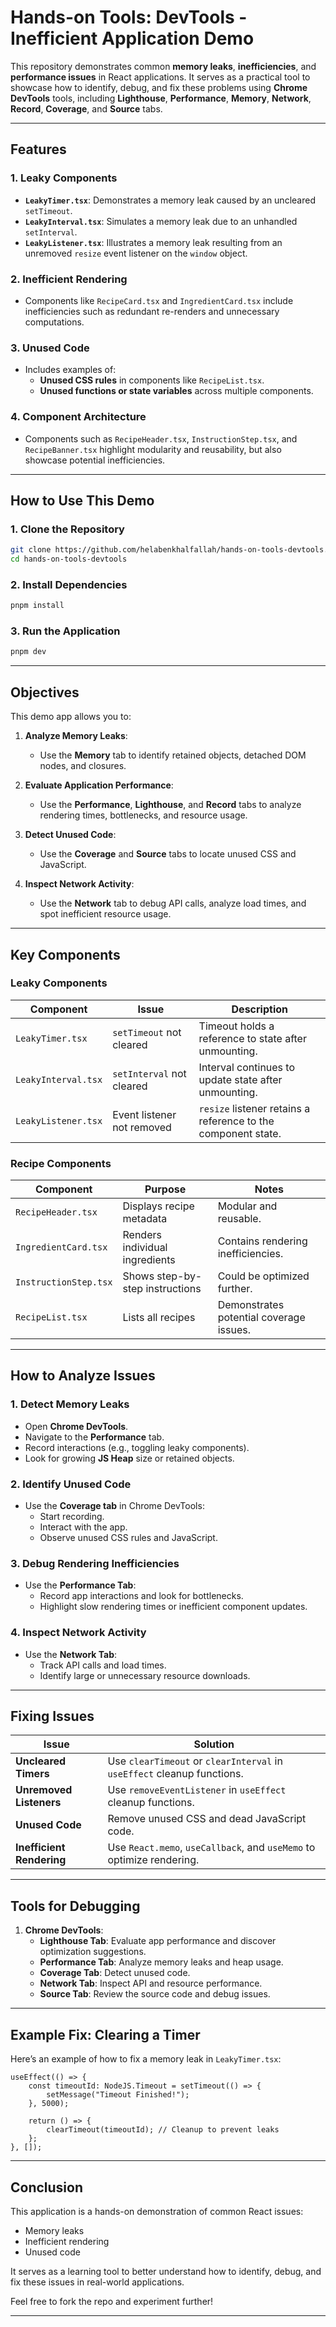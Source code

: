 
# Hands-on Tools: DevTools - Inefficient Application Demo

This repository demonstrates common **memory leaks**, **inefficiencies**, and **performance issues** in React applications. It serves as a practical tool to showcase how to identify, debug, and fix these problems using **Chrome DevTools** tools, including **Lighthouse**, **Performance**, **Memory**, **Network**, **Record**, **Coverage**, and **Source** tabs.

---

## Features

### 1. **Leaky Components**
- **`LeakyTimer.tsx`**: Demonstrates a memory leak caused by an uncleared `setTimeout`.
- **`LeakyInterval.tsx`**: Simulates a memory leak due to an unhandled `setInterval`.
- **`LeakyListener.tsx`**: Illustrates a memory leak resulting from an unremoved `resize` event listener on the `window` object.

### 2. **Inefficient Rendering**
- Components like `RecipeCard.tsx` and `IngredientCard.tsx` include inefficiencies such as redundant re-renders and unnecessary computations.

### 3. **Unused Code**
- Includes examples of:
    - **Unused CSS rules** in components like `RecipeList.tsx`.
    - **Unused functions or state variables** across multiple components.

### 4. **Component Architecture**
- Components such as `RecipeHeader.tsx`, `InstructionStep.tsx`, and `RecipeBanner.tsx` highlight modularity and reusability, but also showcase potential inefficiencies.

---

## How to Use This Demo

### **1. Clone the Repository**
```bash
git clone https://github.com/helabenkhalfallah/hands-on-tools-devtools.git
cd hands-on-tools-devtools
```

### **2. Install Dependencies**
```bash
pnpm install
```

### **3. Run the Application**
```bash
pnpm dev
```

---

## Objectives

This demo app allows you to:

1. **Analyze Memory Leaks**:
    - Use the **Memory** tab to identify retained objects, detached DOM nodes, and closures.

2. **Evaluate Application Performance**:
    - Use the **Performance**, **Lighthouse**, and **Record** tabs to analyze rendering times, bottlenecks, and resource usage.

3. **Detect Unused Code**:
    - Use the **Coverage** and **Source** tabs to locate unused CSS and JavaScript.

4. **Inspect Network Activity**:
    - Use the **Network** tab to debug API calls, analyze load times, and spot inefficient resource usage.

---

## Key Components

### **Leaky Components**
| Component       | Issue                                 | Description                                           |
|------------------|--------------------------------------|-------------------------------------------------------|
| `LeakyTimer.tsx` | `setTimeout` not cleared             | Timeout holds a reference to state after unmounting. |
| `LeakyInterval.tsx` | `setInterval` not cleared          | Interval continues to update state after unmounting. |
| `LeakyListener.tsx` | Event listener not removed         | `resize` listener retains a reference to the component state. |

### **Recipe Components**
| Component          | Purpose                           | Notes                          |
|---------------------|-----------------------------------|--------------------------------|
| `RecipeHeader.tsx`  | Displays recipe metadata          | Modular and reusable.          |
| `IngredientCard.tsx`| Renders individual ingredients    | Contains rendering inefficiencies. |
| `InstructionStep.tsx` | Shows step-by-step instructions | Could be optimized further.    |
| `RecipeList.tsx`    | Lists all recipes                 | Demonstrates potential coverage issues. |

---

## How to Analyze Issues

### **1. Detect Memory Leaks**
- Open **Chrome DevTools**.
- Navigate to the **Performance** tab.
- Record interactions (e.g., toggling leaky components).
- Look for growing **JS Heap** size or retained objects.

### **2. Identify Unused Code**
- Use the **Coverage tab** in Chrome DevTools:
    - Start recording.
    - Interact with the app.
    - Observe unused CSS rules and JavaScript.

### **3. Debug Rendering Inefficiencies**
- Use the **Performance Tab**:
    - Record app interactions and look for bottlenecks.
    - Highlight slow rendering times or inefficient component updates.

### **4. Inspect Network Activity**
- Use the **Network Tab**:
    - Track API calls and load times.
    - Identify large or unnecessary resource downloads.

---

## Fixing Issues

| Issue                     | Solution                                    |
|----------------------------|--------------------------------------------|
| **Uncleared Timers**       | Use `clearTimeout` or `clearInterval` in `useEffect` cleanup functions. |
| **Unremoved Listeners**    | Use `removeEventListener` in `useEffect` cleanup functions. |
| **Unused Code**            | Remove unused CSS and dead JavaScript code. |
| **Inefficient Rendering**  | Use `React.memo`, `useCallback`, and `useMemo` to optimize rendering. |

---

## Tools for Debugging

1. **Chrome DevTools**:
    - **Lighthouse Tab**: Evaluate app performance and discover optimization suggestions.
    - **Performance Tab**: Analyze memory leaks and heap usage.
    - **Coverage Tab**: Detect unused code.
    - **Network Tab**: Inspect API and resource performance.
    - **Source Tab**: Review the source code and debug issues.

---

## Example Fix: Clearing a Timer
Here’s an example of how to fix a memory leak in `LeakyTimer.tsx`:
```tsx
useEffect(() => {
    const timeoutId: NodeJS.Timeout = setTimeout(() => {
        setMessage("Timeout Finished!");
    }, 5000);

    return () => {
        clearTimeout(timeoutId); // Cleanup to prevent leaks
    };
}, []);
```

---

## Conclusion

This application is a hands-on demonstration of common React issues:
- Memory leaks
- Inefficient rendering
- Unused code

It serves as a learning tool to better understand how to identify, debug, and fix these issues in real-world applications.

Feel free to fork the repo and experiment further!

---

